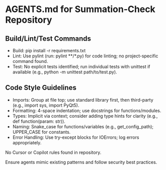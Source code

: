 # AGENTS.md for Summation-Check Repository

## Build/Lint/Test Commands
- Build: pip install -r requirements.txt
- Lint: Use pylint (run: pylint **/*.py) for code linting; no project-specific command found.
- Test: No explicit tests identified; run individual tests with unittest if available (e.g., python -m unittest path/to/test.py).

## Code Style Guidelines
- Imports: Group at file top; use standard library first, then third-party (e.g., import sys, import PyQt5).
- Formatting: 4-space indentation; use docstrings for functions/modules.
- Types: Implicit via context; consider adding type hints for clarity (e.g., def function(param: str)).
- Naming: Snake_case for functions/variables (e.g., get_config_path); UPPER_CASE for constants.
- Error Handling: Use try-except blocks for IOErrors; log errors appropriately.

No Cursor or Copilot rules found in repository.

Ensure agents mimic existing patterns and follow security best practices.